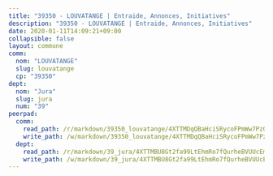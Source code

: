 ```yaml
---
title: "39350 - LOUVATANGE | Entraide, Annonces, Initiatives"
description: "39350 - LOUVATANGE | Entraide, Annonces, Initiatives"
date: 2020-01-11T14:09:21+09:00
collapsible: false
layout: commune
comm:
  nom: "LOUVATANGE"
  slug: louvatange
  cp: "39350"
dept:
  nom: "Jura"
  slug: jura
  num: "39"
peerpad:
  comm:
    read_path: /r/markdown/39350_louvatange/4XTTMDqQBaHciSRycoFPmWw7PzGmve6BLFwsbK3JP8fEJFbiJ
    write_path: /w/markdown/39350_louvatange/4XTTMDqQBaHciSRycoFPmWw7PzGmve6BLFwsbK3JP8fEJFbiJ-K3TgV6wrx4t8GT3N2d3mLwWnHNbSZsaNQnpHeuq7bhfb5AbJfpTA24gVMGy47smNVKZmt65iArvPDJRcUFgr9GQUeRMwRp9s7Sk8KKKQemJsgPNJmQicd855XrrX4imnGmb9KqSA
  dept:
    read_path: /r/markdown/39_jura/4XTTMBU8Gt2fa99LtEhmRo7fQurheBVUUcEmcUcrj82YN8mg7
    write_path: /w/markdown/39_jura/4XTTMBU8Gt2fa99LtEhmRo7fQurheBVUUcEmcUcrj82YN8mg7-K3TgTcNZmu4vnNMaCfgcL8UVTLrMMzc995tkrcbQnJrz2QJUTFFzY77q7ECMK21XeFnonjpMWqFzgVngXjdq8HzYe3HRbuYXbvX8ofWBv48UvWuvbrbp8aQGQQcfezWASxj7orH1
---
```


